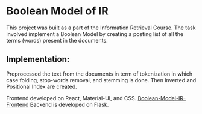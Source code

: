 # Boolean Model of IR

This project was built as a part of the Information Retrieval Course. The task involved implement a Boolean Model by creating a posting list of all the terms (words) present in the documents.

## Implementation:

Preprocessed the text from the documents in term of tokenization in which case folding, stop-words removal, and stemming is done. Then Inverted and Positional Index are created.

Frontend developed on React, Material-UI, and CSS. [Boolean-Model-IR-Frontend](https://github.com/hunain631/Boolean-Model-IR-Frontend)
Backend is developed on Flask.